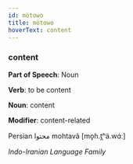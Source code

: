 ```yaml
---
id: mötowo
title: mötowo
hoverText: content
---
```


### content

**Part of Speech**: Noun

**Verb**: to be content

**Noun**: content

**Modifier**: content-related

Persian محتوا mohtavâ [mo̞ɦ.t̪ʰä.wɑ́ː]

*Indo-Iranian Language Family*